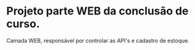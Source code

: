 # Projeto parte WEB da conclusão de curso.
Camada WEB, responsável por controlar as API's e cadastro de estoque.
